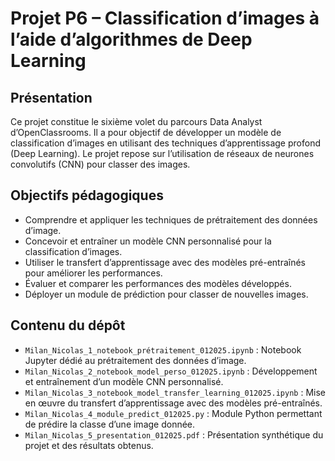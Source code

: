 # Projet P6 – Classification d’images à l’aide d’algorithmes de Deep Learning

## Présentation

Ce projet constitue le sixième volet du parcours Data Analyst d’OpenClassrooms. Il a pour objectif de développer un modèle de classification d’images en utilisant des techniques d’apprentissage profond (Deep Learning). Le projet repose sur l’utilisation de réseaux de neurones convolutifs (CNN) pour classer des images.

## Objectifs pédagogiques

- Comprendre et appliquer les techniques de prétraitement des données d’image.
- Concevoir et entraîner un modèle CNN personnalisé pour la classification d’images.
- Utiliser le transfert d’apprentissage avec des modèles pré-entraînés pour améliorer les performances.
- Évaluer et comparer les performances des modèles développés.
- Déployer un module de prédiction pour classer de nouvelles images.

## Contenu du dépôt

- `Milan_Nicolas_1_notebook_prétraitement_012025.ipynb` : Notebook Jupyter dédié au prétraitement des données d’image.
- `Milan_Nicolas_2_notebook_model_perso_012025.ipynb` : Développement et entraînement d’un modèle CNN personnalisé.
- `Milan_Nicolas_3_notebook_model_transfer_learning_012025.ipynb` : Mise en œuvre du transfert d’apprentissage avec des modèles pré-entraînés.
- `Milan_Nicolas_4_module_predict_012025.py` : Module Python permettant de prédire la classe d’une image donnée.
- `Milan_Nicolas_5_presentation_012025.pdf` : Présentation synthétique du projet et des résultats obtenus.
